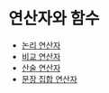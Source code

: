 연산자와 함수
===========

* [논리 연산자](logical_op.md)
* [비교 연산자](comparison_op.md)
* [산술 연산자](arithmetic_op.md)
* [문장 집합 연산자](stmt_set_op.md)